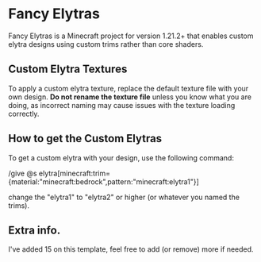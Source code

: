 # Fancy Elytras

Fancy Elytras is a Minecraft project for version 1.21.2+ that enables custom elytra designs using custom trims rather than core shaders.

## Custom Elytra Textures

To apply a custom elytra texture, replace the default texture file with your own design. **Do not rename the texture file** unless you know what you are doing, as incorrect naming may cause issues with the texture loading correctly.

## How to get the Custom Elytras

To get a custom elytra with your design, use the following command:

/give @s elytra[minecraft:trim={material:"minecraft:bedrock",pattern:"minecraft:elytra1"}]

change the "elytra1" to "elytra2" or higher (or whatever you named the trims).
 ## Extra info.

I've added 15 on this template, feel free to add (or remove) more if needed.
